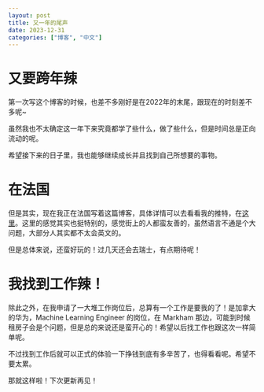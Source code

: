 ```yaml
---
layout: post
title: 又一年的尾声
date: 2023-12-31
categories: ["博客", "中文"]
---
```


# 又要跨年辣

第一次写这个博客的时候，也差不多刚好是在2022年的末尾，跟现在的时刻差不多呢~

虽然我也不太确定这一年下来究竟都学了些什么，做了些什么，但是时间总是正向流动的呢。

希望接下来的日子里，我也能够继续成长并且找到自己所想要的事物。

# 在法国

但是其实，现在我正在法国写着这篇博客，具体详情可以去看看我的推特，在[这里](https://twitter.com/HLeiTR)。这里的感觉其实也挺特别的，感觉街上的人都蛮友善的，虽然语言不通是个大问题，大部分人其实都不太会英文的。

但是总体来说，还蛮好玩的！过几天还会去瑞士，有点期待呢！

# 我找到工作辣！

除此之外，在我申请了一大堆工作岗位后，总算有一个工作是要我的了！是加拿大的华为，Machine Learning Engineer 的岗位，在 Markham 那边，可能到时候租房子会是个问题，但是总的来说还是蛮开心的！希望以后找工作也跟这次一样简单呢。

不过找到工作后就可以正式的体验一下挣钱到底有多辛苦了，也得看看呢。希望不要太累。

那就这样啦！下次更新再见！